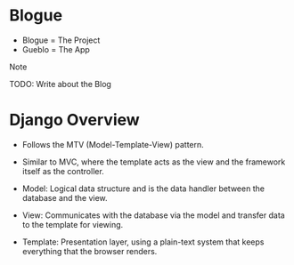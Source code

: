 # Blogue

- Blogue = The Project
- Gueblo = The App

> [!NOTE]
> TODO: Write about the Blog

# Django Overview

- Follows the MTV (Model-Template-View) pattern.

- Similar to MVC, where the template acts as the view and the framework itself as the controller.

- Model: Logical data structure and is the data handler between the database and the view.

- View: Communicates with the database via the model and transfer data to the template for viewing. 

- Template: Presentation layer, using a plain-text system that keeps everything that the browser renders.



